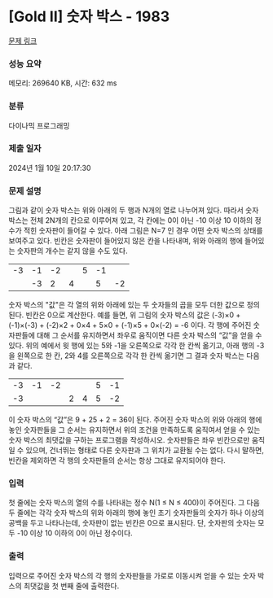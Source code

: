 # [Gold II] 숫자 박스 - 1983 

[문제 링크](https://www.acmicpc.net/problem/1983) 

### 성능 요약

메모리: 269640 KB, 시간: 632 ms

### 분류

다이나믹 프로그래밍

### 제출 일자

2024년 1월 10일 20:17:30

### 문제 설명

<p>그림과 같이 숫자 박스는 위와 아래의 두 행과 N개의 열로 나누어져 있다. 따라서 숫자 박스는 전체 2N개의 칸으로 이루어져 있고, 각 칸에는 0이 아닌 -10 이상 10 이하의 정수가 적힌 숫자판이 들어갈 수 있다. 아래 그림은 N=7 인 경우 어떤 숫자 박스의 상태를 보여주고 있다. 빈칸은 숫자판이 들어있지 않은 칸을 나타내며, 위와 아래의 행에 들어있는 숫자판의 개수는 같지 않을 수도 있다.</p>

<table class="table table-bordered td-center table-center-35 td-width-5">
	<tbody>
		<tr>
			<td>-3</td>
			<td>-1</td>
			<td>-2</td>
			<td> </td>
			<td>5</td>
			<td>-1</td>
			<td> </td>
		</tr>
		<tr>
			<td> </td>
			<td>-3</td>
			<td>2</td>
			<td>4</td>
			<td> </td>
			<td>5</td>
			<td>-2</td>
		</tr>
	</tbody>
</table>

<p>숫자 박스의 "값"은 각 열의 위와 아래에 있는 두 숫자들의 곱을 모두 더한 값으로 정의된다. 빈칸은 0으로 계산한다. 예를 들면, 위 그림의 숫자 박스의 값은 (-3)×0 + (-1)×(-3) + (-2)×2 + 0×4 + 5×0 + (-1)×5 + 0×(-2) = -6 이다. 각 행에 주어진 숫자판들에 대해 그 순서를 유지하면서 좌우로 움직이면 다른 숫자 박스의 “값”을 얻을 수 있다. 위의 예에서 윗 행에 있는 5와 -1을 오른쪽으로 각각 한 칸씩 옮기고, 아래 행의 -3을 왼쪽으로 한 칸, 2와 4를 오른쪽으로 각각 한 칸씩 옮기면 그 결과 숫자 박스는 다음과 같다.</p>

<table class="table table-bordered td-center table-center-35 td-width-5">
	<tbody>
		<tr>
			<td>-3</td>
			<td>-1</td>
			<td>-2</td>
			<td> </td>
			<td> </td>
			<td>5</td>
			<td>-1</td>
		</tr>
		<tr>
			<td>-3</td>
			<td> </td>
			<td> </td>
			<td>2</td>
			<td>4</td>
			<td>5</td>
			<td>-2</td>
		</tr>
	</tbody>
</table>

<p>이 숫자 박스의 “값”은 9 + 25 + 2 = 36이 된다. 주어진 숫자 박스의 위와 아래의 행에 놓인 숫자판들을 그 순서는 유지하면서 위의 조건을 만족하도록 움직여서 얻을 수 있는 숫자 박스의 최댓값을 구하는 프로그램을 작성하시오. 숫자판들은 좌우 빈칸으로만 움직일 수 있으며, 건너뛰는 형태로 다른 숫자판과 그 위치가 교환될 수는 없다. 다시 말하면, 빈칸을 제외하면 각 행의 숫자판들의 순서는 항상 그대로 유지되어야 한다.</p>

### 입력 

 <p>첫 줄에는 숫자 박스의 열의 수를 나타내는 정수 N(1 ≤ N ≤ 400)이 주어진다. 그 다음 두 줄에는 각각 숫자 박스의 위와 아래의 행에 놓인 초기 숫자판들의 숫자가 하나 이상의 공백을 두고 나타나는데, 숫자판이 없는 빈칸은 0으로 표시된다. 단, 숫자판의 숫자는 모두 -10 이상 10 이하의 0이 아닌 정수이다.</p>

### 출력 

 <p>입력으로 주어진 숫자 박스의 각 행의 숫자판들을 가로로 이동시켜 얻을 수 있는 숫자 박스의 최댓값을 첫 번째 줄에 출력한다.</p>

